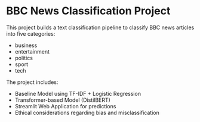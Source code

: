 # BBC News Classification Project

This project builds a text classification pipeline to classify BBC news articles into five categories:
- business
- entertainment
- politics
- sport
- tech

The project includes:
- Baseline Model using TF-IDF + Logistic Regression
- Transformer-based Model (DistilBERT)
- Streamlit Web Application for predictions
- Ethical considerations regarding bias and misclassification
